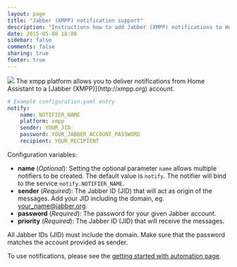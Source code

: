 ```yaml
---
layout: page
title: "Jabber (XMPP) notification support"
description: "Instructions how to add Jabber (XMPP) notifications to Home Assistant."
date: 2015-05-08 18:00
sidebar: false
comments: false
sharing: true
footer: true
---
```


<img src='/images/supported_brands/xmpp.png' class='brand pull-right' />
The xmpp platform allows you to deliver notifications from Home Assistant to a [Jabber (XMPP)](http://xmpp.org) account.

```yaml
# Example configuration.yaml entry
notify:
    name: NOTIFIER_NAME
    platform: xmpp
    sender: YOUR_JID
    password: YOUR_JABBER_ACCOUNT_PASSWORD
    recipient: YOUR_RECIPIENT
```

Configuration variables:

- **name** (*Optional*): Setting the optional parameter `name` allows multiple notifiers to be created. The default value is `notify`. The notifier will bind to the service `notify.NOTIFIER_NAME`.
- **sender** (*Required*): The Jabber ID (JID) that will act as origin of the messages. Add your JID including the domain, eg. your_name@jabber.org.
- **password** (*Required*): The password for your given Jabber account.
- **priority** (*Required*): The Jabber ID (JID) that will receive the messages.

All Jabber IDs (JID) must include the domain. Make sure that the password matches the account provided as sender.


To use notifications, please see the [getting started with automation page]({{site_root}}/components/automation.html).
